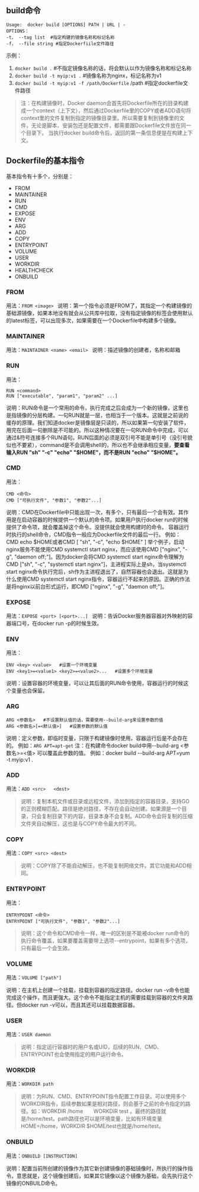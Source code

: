 ## build命令
```
Usage:  docker build [OPTIONS] PATH | URL | -
OPTIONS：
-t， --tag list  #指定构建的镜像名称和标记名称
-f， --file string #指定Dockerfiile文件路径
```
示例：
1. `docker build .` #不指定镜像名称的话，将会默认以<none>作为镜像名称和标记名称
2. `docker build -t myip:v1 .` #镜像名称为nginx，标记名称为v1
3. `docker build -t myip:v1 -f /path/Dockerfile` /path #指定dockerfile文件路径


> 注：在构建镜像时，Docker daemon会首先将Dockerfile所在的目录构建成一个context（上下文），然后通过Dockerfile里的COPY或者ADD语句将context里的文件复制到指定的镜像目录里。所以需要复制到镜像里的文件，无论是脚本、安装包还是配置文件，都需要跟Dockerfile文件放在同一个目录下。
当执行docker build命令后，返回的第一条信息便是在构建上下文。

## Dockerfile的基本指令
基本指令有十多个，分别是：
* FROM
* MAINTAINER
* RUN
* CMD
* EXPOSE
* ENV
* ARG
* ADD
* COPY
* ENTRYPOINT
* VOLUME
* USER
* WORKDIR
* HEALTHCHECK
* ONBUILD

### FROM
用法：`FROM <image>`
说明：第一个指令必须是FROM了，其指定一个构建镜像的基础源镜像，如果本地没有就会从公共库中拉取，没有指定镜像的标签会使用默认的latest标签，可以出现多次，如果需要在一个Dockerfile中构建多个镜像。

### MAINTAINER
用法：`MAINTAINER <name> <email>`
说明：描述镜像的创建者，名称和邮箱

### RUN
用法：
```
RUN <command>
RUN ["executable", "param1", "param2" ...]
```

说明：RUN命令是一个常用的命令，执行完成之后会成为一个新的镜像，这里也是指镜像的分层构建。一句RUN就是一层，也相当于一个版本。这就是之前说的缓存的原理。我们知道docker是镜像层是只读的，所以如果第一句安装了软件，用完在后面一句删除是不可能的。所以这种情况要在一句RUN命令中完成，可以通过&符号连接多个RUN语句。RUN后面的必须是双引号不能是单引号（没引号貌似也不要紧），command是不会调用shell的，所以也不会继承相应变量，**要查看输入RUN "sh" "-c" "echo" "$HOME"，而不是RUN "echo" "$HOME"。**

### CMD
用法：
```
CMD <命令>
CMD ["可执行文件", "参数1", "参数2"...]
```
说明：CMD在Dockerfile中只能出现一次，有多个，只有最后一个会有效。其作用是在启动容器的时候提供一个默认的命令项。如果用户执行docker run的时候提供了命令项，就会覆盖掉这个命令。没提供就会使用构建时的命令。
容器运行时执行的shell命令，CMD指令一般应为Dockerfile文件的最后一行。
例如：CMD echo $HOME或者CMD [ "sh", "-c", "echo $HOME" ]
举个例子，启动nginx服务不能使用CMD systemctl start nginx，而应该使用CMD ["nginx", "-g", "daemon off;"]。因为docker会将CMD systemctl start nginx命令理解为CMD ["sh", "-c", "systemctl start nginx"]，主进程实际上是sh，当systemctl start nginx命令执行完后，sh作为主进程退出了，自然容器也会退出。这就是为什么使用CMD systemctl start nginx指令，容器运行不起来的原因。正确的作法是将nginx以前台形式运行，即CMD ["nginx", "-g", "daemon off;"]。

### EXPOSE
用法：`EXPOSE <port> [<port>...]`
说明：告诉Docker服务器容器对外映射的容器端口号，在docker run -p的时候生效。

### ENV
用法：
```
ENV <key> <value>   #设置一个环境变量
ENV <key1>=<value1> <key2>=<value2>...   #设置多个环境变量
```

> 说明：设置容器的环境变量，可以让其后面的RUN命令使用，容器运行的时候这个变量也会保留。

### ARG
```
ARG <参数名>   #不设置默认值的话，需要使用--build-arg来设置参数的值
ARG <参数名>[=<默认值>]   #设置参数的默认值
```

说明：定义参数，即临时变量，只限于构建镜像时使用，容器运行后是不会存在的。
例如：`ARG APT=apt-get`
注：在构建命令docker build中用--build-arg <参数名>=<值> 可以覆盖此参数的值。
例如：docker build --build-arg APT=yum -t myip:v1 .

### ADD
用法：`ADD <src>   <dest>`
>说明：复制本机文件或目录或远程文件，添加到指定的容器目录，支持GO的正则模糊匹配。路径是绝对路径，不存在会自动创建。如果源是一个目录，只会复制目录下的内容，目录本身不会复制。ADD命令会将复制的压缩文件夹自动解压，这也是与COPY命令最大的不同。

### COPY
用法：`COPY <src> <dest>`
> 说明：COPY除了不能自动解压，也不能复制网络文件。其它功能和ADD相同。

### ENTRYPOINT
用法：
```
ENTRYPOINT <命令>
ENTRYPOINT ["可执行文件", "参数1", "参数2"...]
```

> 说明：这个命令和CMD命令一样，唯一的区别是不能被docker run命令的执行命令覆盖，如果要覆盖需要带上选项--entrypoint，如果有多个选项，只有最后一个会生效。

### VOLUME
用法：`VOLUME ["path"]`
> 说明：在主机上创建一个挂载，挂载到容器的指定路径。docker run -v命令也能完成这个操作，而且更强大。这个命令不能指定主机的需要挂载到容器的文件夹路径。但docker run -v可以，而且其还可以挂载数据容器。

### USER
用法：`USER daemon`
> 说明：指定运行容器时的用户名或UID，后续的RUN、CMD、ENTRYPOINT也会使用指定的用户运行命令。

### WORKDIR
用法：`WORKDIR path`
> 说明：为RUN、CMD、ENTRYPOINT指令配置工作目录。可以使用多个WORKDIR指令，后续参数如果是相对路径，则会基于之前的命令指定的路径。如：WORKDIR  /home　　WORKDIR test 。最终的路径就是/home/test。path路径也可以是环境变量，比如有环境变量HOME=/home，WORKDIR $HOME/test也就是/home/test。

### ONBUILD
用法：`ONBUILD [INSTRUCTION]`
> 说明：配置当前所创建的镜像作为其它新创建镜像的基础镜像时，所执行的操作指令。意思就是，这个镜像创建后，如果其它镜像以这个镜像为基础，会先执行这个镜像的ONBUILD命令。